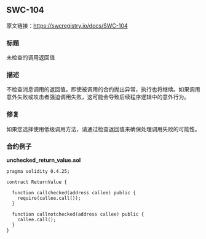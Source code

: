 ## SWC-104
原文链接：https://swcregistry.io/docs/SWC-104

### 标题
未检查的调用返回值

### 描述
不检查消息调用的返回值。即使被调用的合约抛出异常，执行也将继续。如果调用意外失败或攻击者强迫调用失败，这可能会导致后续程序逻辑中的意外行为。

### 修复
如果您选择使用低级调用方法，请通过检查返回值来确保处理调用失败的可能性。

### 合约例子
**unchecked_return_value.sol**
```
pragma solidity 0.4.25;

contract ReturnValue {

  function callchecked(address callee) public {
    require(callee.call());
  }

  function callnotchecked(address callee) public {
    callee.call();
  }
}
```
